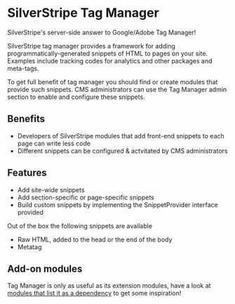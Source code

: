 # SilverStripe Tag Manager

SilverStripe's server-side answer to Google/Adobe Tag Manager!

SilverStripe tag manager provides a framework for adding programmatically-generated snippets of HTML to pages on your site.
Examples include tracking codes for analytics and other packages and meta-tags.

To get full benefit of tag manager you should find or create modules that provide such snippets. CMS administrators can use
the Tag Manager admin section to enable and configure these snippets.

## Benefits

 * Developers of SilverStripe modules that add front-end snippets to each page can write less code
 * Different snippets can be configured & actvitated by CMS administrators

## Features

 * Add site-wide snippets
 * Add section-specific or page-specific snippets
 * Build custom snippets by implementing the SnippetProvider interface provided

Out of the box the following snippets are available

 * Raw HTML, added to the head or the end of the body
 * Metatag

## Add-on modules

Tag Manager is only as useful as its extension modules, have a look at [modules that list it as a dependency](https://packagist.org/packages/sminnee/tagmanager/dependents) to get some inspiration!
